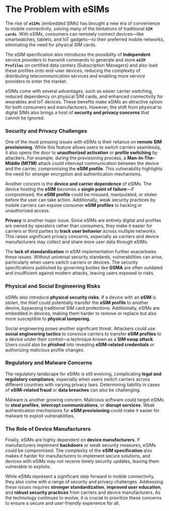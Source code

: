 # The Problem with eSIMs

The rise of **`eSIMs`** (embedded SIMs) has brought a new era of convenience to mobile connectivity, solving many of the limitations of traditional **`SIM cards`**. With eSIMs, consumers can remotely connect devices—like smartwatches, tablets, and IoT gadgets—to their preferred mobile networks, eliminating the need for physical SIM cards.

The eSIM specification also introduces the possibility of **Independent** service providers to transmit commands to generate and store **`eSIM Profiles`** on certified data centers (Subscription Managers) and also load these profiles onto end-user devices, reducing the complexity of distribuitng telecommunication services and enabling more service providers to enter the market.

eSIMs come with several advantages, such as easier carrier switching, reduced dependency on physical SIM cards, and enhanced connectivity for wearables and IoT devices. These benefits make eSIMs an attractive option for both consumers and manufacturers. However, the shift from physical to digital SIMs also brings a host of **security and privacy concerns** that cannot be ignored.

### Security and Privacy Challenges

One of the most pressing issues with eSIMs is their reliance on **remote SIM provisioning**. While this feature allows users to switch carriers seamlessly, it also opens the door to **unauthorized activation** or **profile switching** by attackers. For example, during the provisioning process, a **Man-In-The-Middle (MITM)** attack could intercept communication between the device and the carrier, compromising the **eSIM profile**. This vulnerability highlights the need for stronger encryption and authentication mechanisms.

Another concern is the **device and carrier dependence** of eSIMs. The device hosting the **eSIM** becomes a **single point of failure**—if compromised, the **eSIM profile** could be misused, manipulated, or stolen before the user can take action. Additionally, weak security practices by mobile carriers can expose consumer **eSIM profiles** to hacking or unauthorized access.

**Privacy** is another major issue. Since eSIMs are entirely digital and profiles are owned by operators rather than consumers, they make it easier for carriers or third parties to **track user behavior** across multiple networks. This raises significant privacy concerns, especially as carriers and device manufacturers may collect and share more user data through eSIMs.

The **lack of standardization** in eSIM implementation further exacerbates these issues. Without universal security standards, vulnerabilities can arise, particularly when users switch carriers or devices. The security specifications published by governing bodies like **GSMA** are often outdated and insufficient against modern attacks, leaving users exposed to risks.

### Physical and Social Engineering Risks

eSIMs also introduce **physical security risks**. If a device with an **eSIM** is stolen, the thief could potentially transfer the **eSIM profile** to another device, bypassing traditional SIM card protections. Additionally, eSIMs are embedded in devices, making them harder to remove or replace but also more susceptible to **physical tampering**.

Social engineering poses another significant threat. Attackers could use **social engineering tactics** to convince carriers to transfer **eSIM profiles** to a device under their control—a technique known as a **SIM swap attack**. Users could also be **phished** into revealing **eSIM-related credentials** or authorizing malicious profile changes.

### Regulatory and Malware Concerns

The regulatory landscape for eSIMs is still evolving, complicating **legal and regulatory compliance**, especially when users switch carriers across different countries with varying privacy laws. Determining liability in cases of **eSIM-related fraud** or **data breaches** can also be challenging.

Malware is another growing concern. Malicious software could target eSIMs to **steal profiles**, **intercept communications**, or **disrupt services**. Weak authentication mechanisms for **eSIM provisioning** could make it easier for malware to exploit vulnerabilities.

### The Role of Device Manufacturers

Finally, eSIMs are highly dependent on **device manufacturers**. If manufacturers implement **backdoors** or weak security measures, eSIMs could be compromised. The complexity of the **eSIM specification** also makes it harder for manufacturers to implement secure solutions, and devices with eSIMs may not receive timely security updates, leaving them vulnerable to exploits.

While eSIMs represent a significant step forward in mobile connectivity, they also come with a range of security and privacy challenges. Addressing these issues requires **stronger standardization**, **improved user education**, and **robust security practices** from carriers and device manufacturers. As the technology continues to evolve, it is crucial to prioritize these concerns to ensure a secure and user-friendly experience for all.
